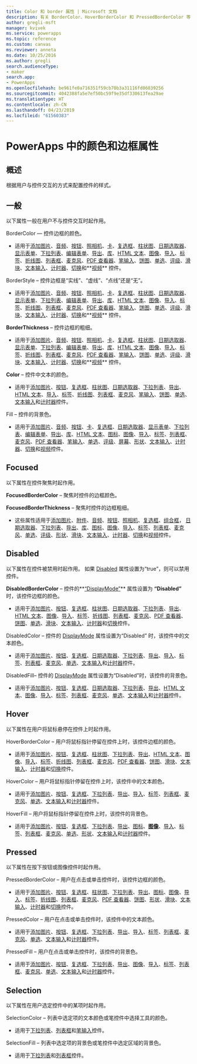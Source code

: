 ```yaml
---
title: Color 和 border 属性 | Microsoft 文档
description: 有关 BorderColor、HoverBorderColor 和 PressedBorderColor 等属性的参考信息
author: gregli-msft
manager: kvivek
ms.service: powerapps
ms.topic: reference
ms.custom: canvas
ms.reviewer: anneta
ms.date: 10/25/2016
ms.author: gregli
search.audienceType:
- maker
search.app:
- PowerApps
ms.openlocfilehash: be961fe0a716351f59cb70b3a31116fd06039256
ms.sourcegitcommit: 4042388fa5e7ef50bc59f9e35df330613fea29ae
ms.translationtype: HT
ms.contentlocale: zh-CN
ms.lasthandoff: 04/23/2019
ms.locfileid: "61560383"
---
```

# <a name="color-and-border-properties-in-powerapps"></a>PowerApps 中的颜色和边框属性
## <a name="overview"></a>概述
根据用户与控件交互的方式来配置控件的样式。

## <a name="normal"></a>一般
以下属性一般在用户不与控件交互时起作用。

BorderColor — 控件边框的颜色。

* 适用于[添加图片](control-add-picture.md)、[音频](control-audio-video.md)、[按钮](control-button.md)、[照相机](control-camera.md)、[卡](control-card.md)、[复选框](control-check-box.md)、[柱状图](control-column-line-chart.md)、[日期选取器](control-date-picker.md)、[显示表单](control-form-detail.md)、[下拉列表](control-drop-down.md)、[编辑表单](control-form-detail.md)、[导出](control-export-import.md)、[库](control-gallery.md)、[HTML 文本](control-html-text.md)、[图像](control-image.md)、[导入](control-export-import.md)、[标签](control-text-box.md)、[折线图](control-column-line-chart.md)、[列表框](control-list-box.md)、[麦克风](control-microphone.md)、[PDF 查看器](control-pdf-viewer.md)、[笔输入](control-pen-input.md)、[饼图](control-pie-chart.md)、[单选](control-radio.md)、[评级](control-rating.md)、[滑块](control-slider.md)、[文本输入](control-text-input.md)、[计时器](control-timer.md)、[切换](control-toggle.md)和**[视频](control-audio-video.md)** 控件。

BorderStyle – 控件边框是“实线”、“虚线”、“点线”还是“无”。

* 适用于[添加图片](control-add-picture.md)、[音频](control-audio-video.md)、[按钮](control-button.md)、[照相机](control-camera.md)、[卡](control-card.md)、[复选框](control-check-box.md)、[柱状图](control-column-line-chart.md)、[日期选取器](control-date-picker.md)、[显示表单](control-form-detail.md)、[下拉列表](control-drop-down.md)、[编辑表单](control-form-detail.md)、[导出](control-export-import.md)、[库](control-gallery.md)、[HTML 文本](control-html-text.md)、[图像](control-image.md)、[导入](control-export-import.md)、[标签](control-text-box.md)、[折线图](control-column-line-chart.md)、[列表框](control-list-box.md)、[麦克风](control-microphone.md)、[PDF 查看器](control-pdf-viewer.md)、[笔输入](control-pen-input.md)、[饼图](control-pie-chart.md)、[单选](control-radio.md)、[评级](control-rating.md)、[滑块](control-slider.md)、[文本输入](control-text-input.md)、[计时器](control-timer.md)、[切换](control-toggle.md)和**[视频](control-audio-video.md)** 控件。

**BorderThickness** – 控件边框的粗细。

* 适用于[添加图片](control-add-picture.md)、[音频](control-audio-video.md)、[按钮](control-button.md)、[照相机](control-camera.md)、[卡](control-card.md)、[复选框](control-check-box.md)、[柱状图](control-column-line-chart.md)、[日期选取器](control-date-picker.md)、[显示表单](control-form-detail.md)、[下拉列表](control-drop-down.md)、[编辑表单](control-form-detail.md)、[导出](control-export-import.md)、[库](control-gallery.md)、[HTML 文本](control-html-text.md)、[图像](control-image.md)、[导入](control-export-import.md)、[标签](control-text-box.md)、[折线图](control-column-line-chart.md)、[列表框](control-list-box.md)、[麦克风](control-microphone.md)、[PDF 查看器](control-pdf-viewer.md)、[笔输入](control-pen-input.md)、[饼图](control-pie-chart.md)、[单选](control-radio.md)、[评级](control-rating.md)、[滑块](control-slider.md)、[文本输入](control-text-input.md)、[计时器](control-timer.md)、[切换](control-toggle.md)和**[视频](control-audio-video.md)** 控件。

**Color** – 控件中文本的颜色。

* 适用于[添加图片](control-add-picture.md)、[按钮](control-button.md)、[复选框](control-check-box.md)、[柱状图](control-column-line-chart.md)、[日期选取器](control-date-picker.md)、[下拉列表](control-drop-down.md)、[导出](control-export-import.md)、[HTML 文本](control-html-text.md)、[导入](control-export-import.md)、[标签](control-text-box.md)、[折线图](control-column-line-chart.md)、[列表框](control-list-box.md)、[麦克风](control-microphone.md)、[笔输入](control-pen-input.md)、[饼图](control-pie-chart.md)、[单选](control-radio.md)、[文本输入](control-text-input.md)和[计时器](control-timer.md)控件。

Fill – 控件的背景色。

* 适用于[添加图片](control-add-picture.md)、[音频](control-audio-video.md)、[按钮](control-button.md)、[卡](control-card.md)、[复选框](control-check-box.md)、[日期选取器](control-date-picker.md)、[显示表单](control-form-detail.md)、[下拉列表](control-drop-down.md)、[编辑表单](control-form-detail.md)、[导出](control-export-import.md)、[库](control-gallery.md)、[HTML 文本](control-html-text.md)、[图标](control-shapes-icons.md)、[图像](control-image.md)、[导入](control-export-import.md)、[标签](control-text-box.md)、[列表框](control-list-box.md)、[麦克风](control-microphone.md)、[PDF 查看器](control-pdf-viewer.md)、[笔输入](control-pen-input.md)、[单选](control-radio.md)、[评级](control-rating.md)、[屏幕](control-screen.md)、[形状](control-shapes-icons.md)、[文本输入](control-text-input.md)、[计时器](control-timer.md)、[切换](control-toggle.md)和[视频](control-audio-video.md)控件。

## <a name="focused"></a>Focused
以下属性在控件聚焦时起作用。

**FocusedBorderColor** – 聚焦时控件的边框颜色。

**FocusedBorderThickness** – 聚焦时控件的边框粗细。

* 这些属性适用于[添加图片](control-add-picture.md)、[附件](control-attachments.md)、[音频](control-audio-video.md)、[按钮](control-button.md)、[照相机](control-camera.md)、[复选框](control-check-box.md)、[组合框](control-combo-box.md)， [日期选取器](control-date-picker.md)、[下拉列表](control-drop-down.md)、[导出](control-export-import.md)、[库](control-gallery.md)、[图标](control-shapes-icons.md)、[图像](control-image.md)、[导入](control-export-import.md)、[标签](control-text-box.md)、[列表框](control-list-box.md)、[麦克风](control-microphone.md)、[单选](control-radio.md)、[评级](control-rating.md)、[形状](control-shapes-icons.md)、[滑块](control-slider.md)、[文本输入](control-text-input.md)、[计时器](control-timer.md)、[切换](control-toggle.md)和[视频](control-audio-video.md)控件。

## <a name="disabled"></a>Disabled
以下属性在控件被禁用时起作用。  如果 [Disabled](properties-core.md) 属性设置为“true”，则可以禁用控件。

**DisabledBorderColor** – 控件的**[“DisplayMode”](properties-core.md)** 属性设置为 **“Disabled”** 时，该控件边框的颜色。

* 适用于[添加图片](control-add-picture.md)、[按钮](control-button.md)、[复选框](control-check-box.md)、[柱状图](control-column-line-chart.md)、[日期选取器](control-date-picker.md)、[下拉列表](control-drop-down.md)、[导出](control-export-import.md)、[HTML 文本](control-html-text.md)、[图像](control-image.md)、[导入](control-export-import.md)、[标签](control-text-box.md)、[折线图](control-column-line-chart.md)、[列表框](control-list-box.md)、[麦克风](control-microphone.md)、[PDF 查看器](control-pdf-viewer.md)、[饼图](control-pie-chart.md)、[单选](control-radio.md)、[滑块](control-slider.md)、[文本输入](control-text-input.md)、[计时器](control-timer.md)和[切换](control-toggle.md)控件。

DisabledColor – 控件的 [DisplayMode](properties-core.md) 属性设置为“Disabled” 时，该控件中的文本颜色。

* 适用于[添加图片](control-add-picture.md)、[按钮](control-button.md)、[复选框](control-check-box.md)、[日期选取器](control-date-picker.md)、[下拉列表](control-drop-down.md)、[导出](control-export-import.md)、[导入](control-export-import.md)、[标签](control-text-box.md)、[列表框](control-list-box.md)、[麦克风](control-microphone.md)、[单选](control-radio.md)、[文本输入](control-text-input.md)和[计时器](control-timer.md)控件。

DisabledFill– 控件的 [DisplayMode](properties-core.md) 属性设置为“Disabled”时，该控件的背景色。

* 适用于[添加图片](control-add-picture.md)、[按钮](control-button.md)、[复选框](control-check-box.md)、[日期选取器](control-date-picker.md)、[下拉列表](control-drop-down.md)、[导出](control-export-import.md)、[HTML 文本](control-html-text.md)、[图像](control-image.md)、[导入](control-export-import.md)、[标签](control-text-box.md)、[列表框](control-list-box.md)、[麦克风](control-microphone.md)、[单选](control-radio.md)、[文本输入](control-text-input.md)和[计时器](control-timer.md)控件。

## <a name="hover"></a>Hover
以下属性在用户将鼠标悬停在控件上时起作用。

HoverBorderColor – 用户将鼠标指针停留在控件上时，该控件边框的颜色。

* 适用于[添加图片](control-add-picture.md)、[按钮](control-button.md)、[复选框](control-check-box.md)、[柱状图](control-column-line-chart.md)、[下拉列表](control-drop-down.md)、[导出](control-export-import.md)、[HTML 文本](control-html-text.md)、[图像](control-image.md)、[导入](control-export-import.md)、[标签](control-text-box.md)、[折线图](control-column-line-chart.md)、[列表框](control-list-box.md)、[麦克风](control-microphone.md)、[PDF 查看器](control-pdf-viewer.md)、[饼图](control-pie-chart.md)、[滑块](control-slider.md)、[文本输入](control-text-input.md)、[计时器](control-timer.md)和[切换](control-toggle.md)控件。

HoverColor – 用户将鼠标指针停留在控件上时，该控件中的文本颜色。

* 适用于[添加图片](control-add-picture.md)、[按钮](control-button.md)、[复选框](control-check-box.md)、[下拉列表](control-drop-down.md)、[导出](control-export-import.md)、[导入](control-export-import.md)、[标签](control-text-box.md)、[列表框](control-list-box.md)、[麦克风](control-microphone.md)、[单选](control-radio.md)、[文本输入](control-text-input.md)和[计时器](control-timer.md)控件。

HoverFill – 用户将鼠标指针停留在控件上时，该控件的背景色。

* 适用于[添加图片](control-add-picture.md)、[按钮](control-button.md)、[复选框](control-check-box.md)、[下拉列表](control-drop-down.md)、[导出](control-export-import.md)、[图标](control-shapes-icons.md)、**[图像](control-image.md)**、[导入](control-export-import.md)、[标签](control-text-box.md)、[列表框](control-list-box.md)、[麦克风](control-microphone.md)、[单选](control-radio.md)、[形状](control-shapes-icons.md)、[文本输入](control-text-input.md)和[计时器](control-timer.md)控件。

## <a name="pressed"></a>Pressed
以下属性在按下按钮或图像控件时起作用。

PressedBorderColor – 用户在点击或单击控件时，该控件边框的颜色。

* 适用于[添加图片](control-add-picture.md)、[按钮](control-button.md)、[复选框](control-check-box.md)、[柱状图](control-column-line-chart.md)、[下拉列表](control-drop-down.md)、[导出](control-export-import.md)、[图标](control-shapes-icons.md)、[图像](control-image.md)、[导入](control-export-import.md)、[标签](control-text-box.md)、[折线图](control-column-line-chart.md)、[列表框](control-list-box.md)、[麦克风](control-microphone.md)、[PDF 查看器](control-pdf-viewer.md)、[饼图](control-pie-chart.md)、[形状](control-shapes-icons.md)、[滑块](control-slider.md)、[文本输入](control-text-input.md)、[计时器](control-timer.md)和[切换](control-toggle.md)控件。

PressedColor – 用户在点击或单击控件时，该控件中的文本颜色。

* 适用于[添加图片](control-add-picture.md)、[按钮](control-button.md)、[复选框](control-check-box.md)、[下拉列表](control-drop-down.md)、[导出](control-export-import.md)、[导入](control-export-import.md)、[标签](control-text-box.md)、[列表框](control-list-box.md)、[麦克风](control-microphone.md)、[单选](control-radio.md)、[文本输入](control-text-input.md)和[计时器](control-timer.md)控件。

PressedFill – 用户在点击或单击控件时，该控件的背景色。

* 适用于[添加图片](control-add-picture.md)、[按钮](control-button.md)、[复选框](control-check-box.md)、[下拉列表](control-drop-down.md)、[导出](control-export-import.md)、[图像](control-image.md)、[导入](control-export-import.md)、[标签](control-text-box.md)、[列表框](control-list-box.md)、[麦克风](control-microphone.md)、[单选](control-radio.md)、[文本输入](control-text-input.md)和[计时器](control-timer.md)控件。

## <a name="selection"></a>Selection
以下属性在用户选定控件中的某项时起作用。

SelectionColor – 列表中选定项的文本颜色或笔控件中选择工具的颜色。

* 适用于[下拉列表](control-drop-down.md)、[列表框](control-list-box.md)和[笔输入](control-pen-input.md)控件。

SelectionFill – 列表中选定项的背景色或笔控件中选定区域的背景色。

* 适用于[下拉列表](control-drop-down.md)和[列表框](control-list-box.md)控件。

